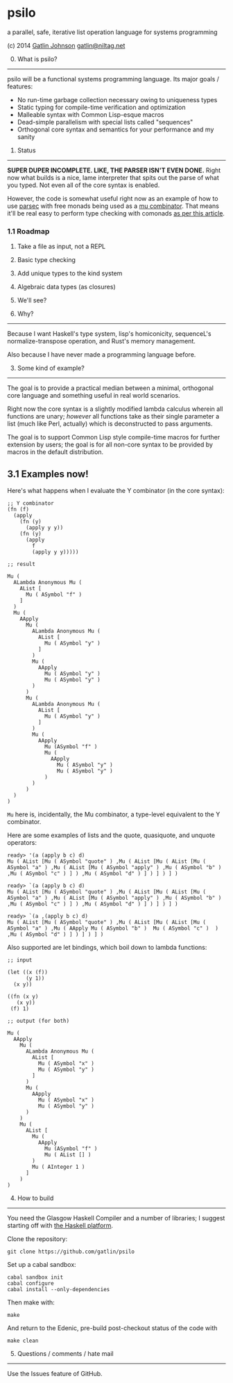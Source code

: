 psilo
=====

a parallel, safe, iterative list operation language for systems programming

(c) 2014 [Gatlin Johnson](http://niltag.net) <gatlin@niltag.net>

0. What is psilo?
---

psilo will be a functional systems programming language. Its major goals /
features:

- No run-time garbage collection necessary owing to uniqueness types
- Static typing for compile-time verification and optimization
- Malleable syntax with Common Lisp-esque macros
- Dead-simple parallelism with special lists called "sequences"
- Orthogonal core syntax and semantics for your performance and my sanity

1. Status
---

**SUPER DUPER INCOMPLETE. LIKE, THE PARSER ISN'T EVEN DONE.** Right now what
builds is a nice, lame interpreter that spits out the parse of what you typed.
Not even all of the core syntax is enabled.

However, the code is somewhat useful right now as an example of how to use
[parsec][parsec] with free monads being used as a [mu combinator][mu]. That
means it'll be real easy to perform type checking with comonads [as per this
article][comonads].

### 1.1 Roadmap

1. Take a file as input, not a REPL
2. Basic type checking
3. Add unique types to the kind system
4. Algebraic data types (as closures)
5. We'll see?

2. Why?
---

Because I want Haskell's type system, lisp's homiconicity, sequenceL's
normalize-transpose operation, and Rust's memory management.

Also because I have never made a programming language before.

3. Some kind of example?
---

The goal is to provide a practical median between a minimal, orthogonal core
language and something useful in real world scenarios.

Right now the core syntax is a slightly modified lambda calculus wherein all
functions are unary; *however* all functions take as their single parameter a
list (much like Perl, actually) which is deconstructed to pass arguments.

The goal is to support Common Lisp style compile-time macros for further
extension by users; the goal is for all non-core syntax to be provided by
macros in the default distribution.

3.1 Examples now!
---

Here's what happens when I evaluate the Y combinator (in the core syntax):

    ;; Y combinator
    (fn (f)
      (apply
        (fn (y)
          (apply y y))
        (fn (y)
          (apply
            f
            (apply y y)))))

    ;; result

    Mu (
      ALambda Anonymous Mu (
        AList [
          Mu ( ASymbol "f" )
        ]
      )
      Mu (
        AApply
          Mu (
            ALambda Anonymous Mu (
              AList [
                Mu ( ASymbol "y" )
              ]
            )
            Mu (
              AApply
                Mu ( ASymbol "y" )
                Mu ( ASymbol "y" )
            )
          )
          Mu (
            ALambda Anonymous Mu (
              AList [
                Mu ( ASymbol "y" )
              ]
            )
            Mu (
              AApply
                Mu (ASymbol "f" )
                Mu (
                  AApply
                    Mu ( ASymbol "y" )
                    Mu ( ASymbol "y" )
                )
            )
          )
      )
    )

`Mu` here is, incidentally, the Mu combinator, a type-level equivalent to the Y combinator.

Here are some examples of lists and the quote, quasiquote, and unquote operators:

    ready> '(a (apply b c) d)
    Mu ( AList [Mu ( ASymbol "quote" ) ,Mu ( AList [Mu ( AList [Mu ( ASymbol "a" ) ,Mu ( AList [Mu ( ASymbol "apply" ) ,Mu ( ASymbol "b" ) ,Mu ( ASymbol "c" ) ] ) ,Mu ( ASymbol "d" ) ] ) ] ) ] )

    ready> `(a (apply b c) d)
    Mu ( AList [Mu ( ASymbol "quote" ) ,Mu ( AList [Mu ( AList [Mu ( ASymbol "a" ) ,Mu ( AList [Mu ( ASymbol "apply" ) ,Mu ( ASymbol "b" ) ,Mu ( ASymbol "c" ) ] ) ,Mu ( ASymbol "d" ) ] ) ] ) ] )

    ready> `(a ,(apply b c) d)
    Mu ( AList [Mu ( ASymbol "quote" ) ,Mu ( AList [Mu ( AList [Mu ( ASymbol "a" ) ,Mu ( AApply Mu ( ASymbol "b" )  Mu ( ASymbol "c" )  ) ,Mu ( ASymbol "d" ) ] ) ] ) ] ) 

Also supported are let bindings, which boil down to lambda functions:

    ;; input

    (let ((x (f))
          (y 1))
      (x y))

    ((fn (x y)
       (x y))
     (f) 1)

    ;; output (for both)

    Mu (
      AApply
        Mu (
          ALambda Anonymous Mu (
            AList [
              Mu ( ASymbol "x" )
              Mu ( ASymbol "y" )
            ]
          )
          Mu (
            AApply
              Mu ( ASymbol "x" )
              Mu ( ASymbol "y" )
          )
        )
        Mu (
          AList [
            Mu (
              AApply
                Mu (ASymbol "f" )
                Mu ( AList [] )
            )
            Mu ( AInteger 1 )
          ]
        )
    )

4. How to build
---

You need the Glasgow Haskell Compiler and a number of libraries; I suggest
starting off with [the Haskell platform][haskellplatform].

Clone the repository:

    git clone https://github.com/gatlin/psilo

Set up a cabal sandbox:

    cabal sandbox init
    cabal configure
    cabal install --only-dependencies

Then make with:

    make

And return to the Edenic, pre-build post-checkout status of the code with

    make clean

5. Questions / comments / hate mail
---

Use the Issues feature of GitHub.

[parsec]: http://hackage.haskell.org/package/parsec

[mu]:
http://debasishg.blogspot.com/2012/01/learning-type-level-fixpoint-combinator.html

[comonads]: http://brianmckenna.org/blog/type_annotation_cofree

[haskellplatform]: http://haskell.org/platform
